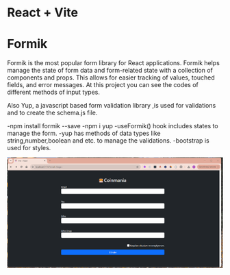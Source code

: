 # React + Vite

# Formik
  Formik is the most popular form library for React applications.
  Formik helps manage the state of form data and form-related state with a collection of components and props. This allows for easier tracking of values, touched fields, and error messages.
  At this project you can see the codes of different methods of input types.

  Also Yup, a javascript based form validation library ,is used for validations and to create the schema.js file.

  -npm install formik --save
  -npm i yup
  -useFormik() hook includes states to manage the form.
  -yup has methods of data types like string,number,boolean and etc. to manage the validations.
  -bootstrap is used for styles.
  
![](./ebrFormik.gif)


